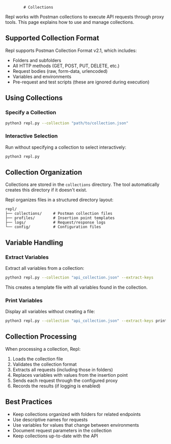             # Collections

Repl works with Postman collections to execute API requests through proxy tools. This page explains how to use and manage collections.

## Supported Collection Format

Repl supports Postman Collection Format v2.1, which includes:
- Folders and subfolders
- All HTTP methods (GET, POST, PUT, DELETE, etc.)
- Request bodies (raw, form-data, urlencoded)
- Variables and environments
- Pre-request and test scripts (these are ignored during execution)

## Using Collections

### Specify a Collection

```bash
python3 repl.py --collection "path/to/collection.json"
```

### Interactive Selection

Run without specifying a collection to select interactively:

```bash
python3 repl.py
```

## Collection Organization

Collections are stored in the `collections` directory. The tool automatically creates this directory if it doesn't exist.

Repl organizes files in a structured directory layout:

```
repl/
├── collections/     # Postman collection files
├── profiles/        # Insertion point templates
├── logs/            # Request/response logs
└── config/          # Configuration files
```

## Variable Handling

### Extract Variables

Extract all variables from a collection:

```bash
python3 repl.py --collection "api_collection.json" --extract-keys
```

This creates a template file with all variables found in the collection.

### Print Variables

Display all variables without creating a file:

```bash
python3 repl.py --collection "api_collection.json" --extract-keys print
```

## Collection Processing

When processing a collection, Repl:

1. Loads the collection file
2. Validates the collection format
3. Extracts all requests (including those in folders)
4. Replaces variables with values from the insertion point
5. Sends each request through the configured proxy
6. Records the results (if logging is enabled)

## Best Practices

- Keep collections organized with folders for related endpoints
- Use descriptive names for requests
- Use variables for values that change between environments
- Document request parameters in the collection
- Keep collections up-to-date with the API
